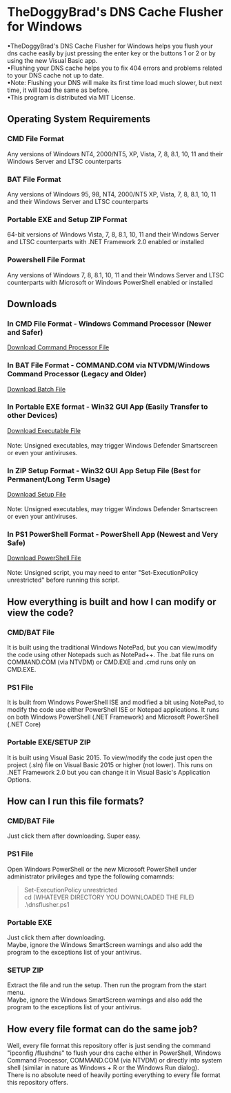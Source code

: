 # TheDoggyBrad's DNS Cache Flusher for Windows
•TheDoggyBrad's DNS Cache Flusher for Windows helps you flush your dns cache easily by just pressing the enter key or the buttons 1 or 2 or by using the new Visual Basic app.
<br>
•Flushing your DNS cache helps you to fix 404 errors and problems related to your DNS cache not up to date.
<br>
•Note: Flushing your DNS will make its first time load much slower, but next time, it will load the same as before.
<br>
•This program is distributed via MIT License.

## Operating System Requirements
### CMD File Format
Any versions of Windows NT4, 2000/NT5, XP, Vista, 7, 8, 8.1, 10, 11 and their Windows Server and LTSC counterparts
### BAT File Format
Any versions of Windows 95, 98, NT4, 2000/NT5 XP, Vista, 7, 8, 8.1, 10, 11 and their Windows Server and LTSC counterparts
### Portable EXE and Setup ZIP Format 
64-bit versions of Windows Vista, 7, 8, 8.1, 10, 11 and their Windows Server and LTSC counterparts with .NET Framework 2.0 enabled or installed
### Powershell File Format
Any versions of Windows 7, 8, 8.1, 10, 11 and their Windows Server and LTSC counterparts with Microsoft or Windows PowerShell enabled or installed

## Downloads
### In CMD File Format - Windows Command Processor (Newer and Safer)
[Download Command Processor File](https://github.com/thedoggybrad/dnsflusher-win/releases/download/1.2.1/dnsflusher.cmd)
<br>
### In BAT File Format - COMMAND.COM via NTVDM/Windows Command Processor (Legacy and Older)
[Download Batch File](https://github.com/thedoggybrad/dnsflusher-win/releases/download/1.2.1/dnsflusher.bat)
<br>
### In Portable EXE format - Win32 GUI App (Easily Transfer to other Devices)
[Download Executable File](https://github.com/thedoggybrad/dnsflusher-win/releases/download/1.2.1/DNS.Cache.Flusher.for.Windows.exe)
<br>
<br>
Note: Unsigned executables, may trigger Windows Defender Smartscreen or even your antiviruses.
<br>
### In ZIP Setup Format - Win32 GUI App Setup File (Best for Permanent/Long Term Usage)
[Download Setup File](https://github.com/thedoggybrad/dnsflusher-win/releases/download/1.2.1/SETUP.DNS.CACHE.FLUSHER.zip)
<br>
<br>
Note: Unsigned executables, may trigger Windows Defender Smartscreen or even your antiviruses.
<br>
### In PS1 PowerShell Format - PowerShell App (Newest and Very Safe) 
[Download PowerShell File](https://github.com/thedoggybrad/dnsflusher-win/releases/download/1.2.1/dnsflusher.ps1)
<br>
<br>
Note: Unsigned script, you may need to enter "Set-ExecutionPolicy unrestricted" before running this script.

## How everything is built and how I can modify or view the code?
### CMD/BAT File
It is built using the traditional Windows NotePad, but you can view/modify the code using other Notepads such as NotePad++. The .bat file runs on COMMAND.COM (via NTVDM) or CMD.EXE and .cmd runs only on CMD.EXE.
### PS1 File
It is built from Windows PowerShell ISE and modified a bit using NotePad, to modify the code use either PowerShell ISE or Notepad applications. It runs on both Windows PowerShell (.NET Framework) and Microsoft PowerShell (.NET Core)
### Portable EXE/SETUP ZIP
It is built using Visual Basic 2015. To view/modify the code just open the project (.sln) file on Visual Basic 2015 or higher (not lower). This runs on .NET Framework 2.0 but you can change it in Visual Basic's Application Options.

## How can I run this file formats?
### CMD/BAT File
Just click them after downloading. Super easy.

### PS1 File
Open Windows PowerShell or the new Microsoft PowerShell under administrator privileges and type the following comamnds:
<br>
> Set-ExecutionPolicy unrestricted
> <br>
> cd (WHATEVER DIRECTORY YOU DOWNLOADED THE FILE)
> <br>
> .\dnsflusher.ps1

### Portable EXE
Just click them after downloading.
<br>
Maybe, ignore the Windows SmartScreen warnings and also add the program to the exceptions list of your antivirus.

### SETUP ZIP
Extract the file and run the setup. Then run the program from the start menu.
<br>
Maybe, ignore the Windows SmartScreen warnings and also add the program to the exceptions list of your antivirus.

## How every file format can do the same job?
Well, every file format this repository offer is just sending the command "ipconfig /flushdns" to flush your dns cache either in PowerShell, Windows Command Processor, COMMAND.COM (via NTVDM) or directly into system shell (similar in nature as Windows + R or the Windows Run dialog). 
<br>
There is no absolute need of heavily porting everything to every file format this repository offers.